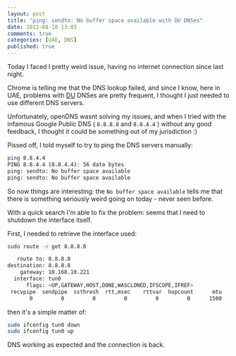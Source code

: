 ```yaml
---
layout: post
title: "ping: sendto: No buffer space available with DU DNSes"
date: 2012-08-10 13:03
comments: true
categories: [UAE, DNS]
published: true
---
```


Today I faced I pretty weird issue, having
no internet connection since last night.

<!-- more -->

Chrome is telling me that the DNS lookup
failed, and since I know, here in UAE,
problems with [DU](http://www.du.ae/en/default?gclid=COC_7Jvd3LECFUp76wodgB0Apg) DNSes are pretty frequent,
I thought I just needed to use different DNS
servers.

Unfortunately, openDNS wasnt solving my
issues, and when I tried with the infamous
Google Public DNS ( `8.8.8.8` and `8.8.4.4` )
without any good feedback, I thought it could be
something out of my jurisdiction :)

Pissed off, I told myself to try to ping the DNS
servers manually:

``` bash
ping 8.8.4.4          
PING 8.8.4.4 (8.8.4.4): 56 data bytes
ping: sendto: No buffer space available
ping: sendto: No buffer space available
```

So now things are interesting: the `No buffer space available`
tells me that there is something seriously
weird going on today - never seen before.

With a quick search I'm able to fix the problem:
seems that I need to shutdown the interface
itself.

First, I needed to retrieve the interface used:

``` bash
sudo route -n get 8.8.8.8

   route to: 8.8.8.8
destination: 8.8.8.8
    gateway: 10.168.10.221
  interface: tun0
      flags: <UP,GATEWAY,HOST,DONE,WASCLONED,IFSCOPE,IFREF>
 recvpipe  sendpipe  ssthresh  rtt,msec    rttvar  hopcount      mtu     expire
       0         0         0         0         0         0      1500         0 
```

then it's a simple matter of:

``` bash
sudo ifconfig tun0 down
sudo ifconfig tun0 up
```

DNS working as expected and the connection is back.